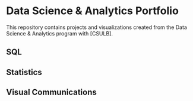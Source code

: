 # Data Science & Analytics Portfolio
This repository contains projects and visualizations created from the Data Science & Analytics program with [CSULB].

## SQL

## Statistics

## Visual Communications
